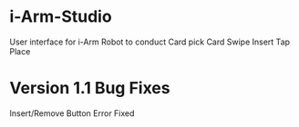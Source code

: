 # i-Arm-Studio
User interface for i-Arm Robot to conduct 
    Card pick
    Card Swipe
    Insert
    Tap
    Place


# Version 1.1 Bug Fixes
  Insert/Remove Button Error Fixed
